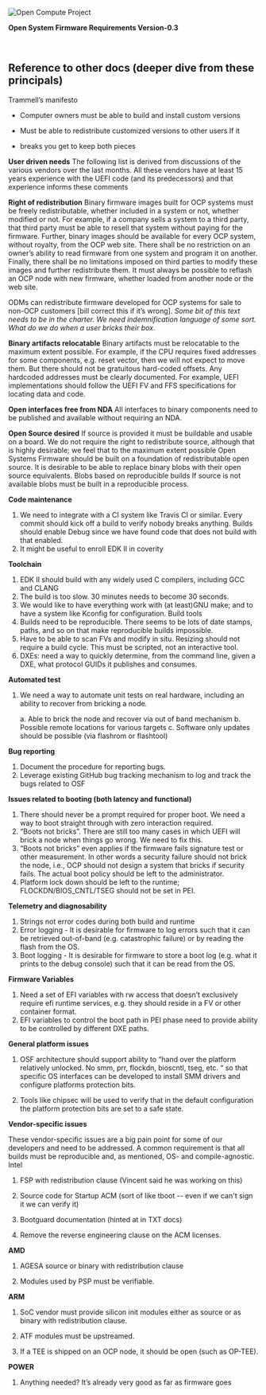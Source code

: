 ﻿![Open Compute Project](https://github.com/opencomputeproject/OSF/blob/master/Open%20Compute%20Project%20Logo.png)

**Open System Firmware Requirements
Version-0.3**

&nbsp;
&nbsp;
&nbsp;


## **Reference to other docs (deeper dive from these principals)**

Trammell’s manifesto

 - Computer owners must be able to build and install custom versions
   
 - Must be able to redistribute customized versions to other users If it
 - breaks you get to keep both pieces


**User driven needs**
The following list is derived from discussions of the various vendors over the last months. All these vendors have at least 15 years experience with the UEFI code (and its predecessors) and that experience informs these comments

**Right of redistribution** 
Binary firmware images built for OCP systems must be freely redistributable, whether included in a system or not, whether modified or not. For example, if a company sells a system to a third party, that third party must be able to resell that system without paying for the firmware. Further, binary images should be available for every OCP system, without royalty, from the OCP web site. There shall be no restriction on an owner’s ability to read firmware from one system and program it on another. Finally, there shall be no limitations imposed on third parties to modify these images and further redistribute them. It must always be possible to reflash an OCP node with new firmware, whether loaded from another node or the web site. 

ODMs can redistribute firmware developed for OCP systems for sale to non-OCP customers [bill correct this if it’s wrong].
*Some bit of this text needs to be in the charter. We need indemnification language of some sort. What do we do when a user bricks their box.*

**Binary artifacts relocatable**
Binary artifacts must be relocatable to the maximum extent possible. For example, if the CPU requires fixed addresses for some components, e.g. reset vector, then we will not expect to move them. But there should not be gratuitous hard-coded offsets. Any hardcoded addresses must be clearly documented. For example, UEFI implementations should follow the UEFI FV and FFS specifications for locating data and code.

**Open interfaces free from NDA**
All interfaces to binary components need to be published and available without requiring an NDA. 

**Open Source desired**
If source is provided it must be buildable and usable on a board. We do not require the right to redistribute source, although that is highly desirable; we feel that to the maximum extent possible Open Systems Firmware should be built on a foundation of redistributable open source. It is desirable to be able to replace binary blobs with their open source equivalents. 
Blobs based on reproducible builds
If source is not available blobs must be built in a reproducible process.

**Code maintenance**

 1. We need to integrate with a CI system like Travis CI or similar.
    Every commit should kick off a build to verify nobody breaks
    anything. Builds should enable Debug since we have found code     that does not build with that enabled. 
 2. It might be useful to enroll EDK II in coverity

**Toolchain**

 1. EDK II should build with any widely used C compilers, including GCC and CLANG
 2. The build is too slow. 30 minutes needs to become 30 seconds.
 3. We would like to have everything work with (at least)GNU make; and to have a system like Kconfig for configuration.
Build tools
 4. Builds need to be reproducible. There seems to be lots of date stamps, paths, and so on that make reproducible builds impossible.
 5. Have to be able to scan FVs and modify in situ. Resizing should not require a build cycle. This must be scripted, not an interactive tool.
 6. DXEs: need a way to quickly determine, from the command line, given a DXE, what protocol GUIDs it publishes and consumes.

**Automated test**
 1. We need a way to automate unit tests on real hardware, including an ability to recover from bricking a node. 
	         
	a. Able to brick the node and recover via out of band mechanism
	b. Possible remote locations for various targets
    c.	Software only updates should be possible (via flashrom or flashtool)

**Bug reporting**

 1. Document the procedure for reporting bugs. 
 2.  Leverage existing GitHub bug tracking mechanism to log and track the bugs related to OSF

	
**Issues related to booting (both latency and functional)**

1.	There should never be a prompt required for proper boot. We need a way to boot straight through with zero interaction required. 
2.	“Boots not bricks”. There are still too many cases in which UEFI will brick a node when things go wrong. We need to fix this.
3.	“Boots not bricks” even applies if the firmware fails signature test or other measurement. In other words a security failure should not brick the node, i.e., OCP should not design a system that bricks if security fails. The actual boot policy should be left to the administrator.	
4.	Platform lock down should be left to the runtime; FLOCKDN/BIOS_CNTL/TSEG should not be set in PEI.

**Telemetry and diagnosability**
1.	Strings not error codes during both build and runtime
2.	Error logging - It is desirable for firmware to log errors such that it can be retrieved out-of-band (e.g. catastrophic failure) or by reading the flash from the OS.
3.	Boot logging - It is desirable for firmware to store a boot log (e.g. what it prints to the debug console) such that it can be read from the OS.

**Firmware Variables**
1.	Need a set of EFI variables with rw access that doesn’t exclusively require efi runtime services, e.g. they should reside in a FV or other container format.
2.	EFI variables to control the boot path in PEI phase need to provide ability to be controlled by different DXE paths.

**General platform issues**
1.	OSF architecture should support ability to “hand over the platform relatively unlocked. No smm, prr, flockdn, bioscntl, tseg, etc. “ so that specific OS interfaces can be developed to install  SMM drivers and configure platforms protection bits.

2.	Tools like chipsec will be used to verify that in the default configuration the platform protection bits are set to a safe state.

**Vendor-specific issues**

These vendor-specific issues are a big pain point for some of our developers and need to be addressed. A common requirement is that all builds must be reproducible and, as mentioned, OS- and compile-agnostic. 
Intel
1.	FSP with redistribution clause (Vincent said he was working on this)

2.	Source code for Startup ACM (sort of like tboot -- even if we can't sign it we can verify it)

3.	Bootguard documentation (hinted at in TXT docs)

4.	Remove the reverse engineering clause on the ACM licenses.


**AMD**

1.	AGESA source or binary with redistribution clause

2.	Modules used by PSP must be verifiable.

**ARM**

1.	SoC vendor must provide silicon init modules either as source or as binary with redistribution clause.

2.	ATF modules must be upstreamed.

3.	If a TEE is shipped on an OCP node, it should be open (such as OP-TEE).

**POWER**

1.	Anything needed? It’s already very good as far as firmware goes



